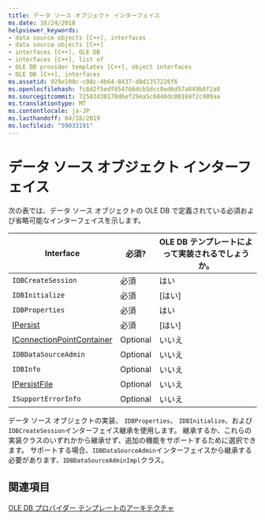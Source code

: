 ```yaml
---
title: データ ソース オブジェクト インターフェイス
ms.date: 10/24/2018
helpviewer_keywords:
- data source objects [C++], interfaces
- data source objects [C++]
- interfaces [C++], OLE DB
- interfaces [C++], list of
- OLE DB provider templates [C++], object interfaces
- OLE DB [C++], interfaces
ms.assetid: 929e100c-c08c-4b64-8437-d8d1357226f6
ms.openlocfilehash: fc8d2f5edf854766dcb5dcc8ed6d57a849b8f2a0
ms.sourcegitcommit: 72583d30170d6ef29ea5c6848dc00169f2c909aa
ms.translationtype: MT
ms.contentlocale: ja-JP
ms.lasthandoff: 04/18/2019
ms.locfileid: "59033191"
---
```

# <a name="data-source-object-interfaces"></a>データ ソース オブジェクト インターフェイス

次の表では、データ ソース オブジェクトの OLE DB で定義されている必須および省略可能なインターフェイスを示します。

|Interface|必須?|OLE DB テンプレートによって実装されるでしょうか。|
|---------------|---------------|--------------------------------------|
|`IDBCreateSession`|必須|はい|
|`IDBInitialize`|必須|[はい]|
|`IDBProperties`|必須|はい|
|[IPersist](/windows/desktop/api/objidl/nn-objidl-ipersist)|必須|[はい]|
|[IConnectionPointContainer](/windows/desktop/api/ocidl/nn-ocidl-iconnectionpointcontainer)|Optional|いいえ|
|`IDBDataSourceAdmin`|Optional|いいえ|
|`IDBInfo`|Optional|いいえ|
|[IPersistFile](/windows/desktop/api/objidl/nn-objidl-ipersistfile)|Optional|いいえ|
|`ISupportErrorInfo`|Optional|いいえ|

データ ソース オブジェクトの実装、 `IDBProperties`、 `IDBInitialize`、および`IDBCreateSession`インターフェイス継承を使用します。 継承するか、これらの実装クラスのいずれかから継承せず、追加の機能をサポートするために選択できます。 サポートする場合、`IDBDataSourceAdmin`インターフェイスから継承する必要があります、`IDBDataSourceAdminImpl`クラス。

## <a name="see-also"></a>関連項目

[OLE DB プロバイダー テンプレートのアーキテクチャ](../../data/oledb/ole-db-provider-template-architecture.md)<br/>
